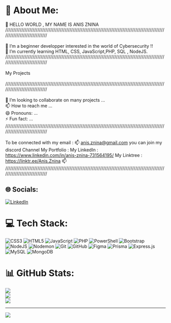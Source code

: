 
<!---
Flexorhus/Flexorhus is a ✨ special ✨ repository because its `README.md` (this file) appears on your GitHub profile.
You can click the Preview link to take a look at your changes.
--->
# 💫 About Me:
👋 HELLO WORLD , MY NAME IS ANIS ZNINA<br>/////////////////////////////////////////////////////////////////////////////////////////////////////////////////////////////<br><br>👀 I’m a beginner developper interested in the world of Cybersecurity !!<br>🌱 I’m currently learning HTML, CSS, JavaScript,PHP, SQL , NodeJS.<br>/////////////////////////////////////////////////////////////////////////////////////////////////////////////////////////////<br><br>My Projects<br><br>/////////////////////////////////////////////////////////////////////////////////////////////////////////////////////////////<br><br>💞️ I’m looking to collaborate on many projects ...<br>📫 How to reach me ...<br>😄 Pronouns: ...<br>⚡ Fun fact: ...<br>/////////////////////////////////////////////////////////////////////////////////////////////////////////////////////////////<br><br>To be connected with my email : 📫 anis.znina@gmail.com you can join my discord Channel My Portfolio : My LinkedIn : https://www.linkedin.com/in/anis-znina-731564195/ My Linktree : https://linktr.ee/Anis.Znina 📫 /////////////////////////////////////////////////////////////////////////////////////////////////////////////////////////////


## 🌐 Socials:
[![LinkedIn](https://img.shields.io/badge/LinkedIn-%230077B5.svg?logo=linkedin&logoColor=white)](https://linkedin.com/in/https://www.linkedin.com/in/anis-znina-731564195/) 

# 💻 Tech Stack:
![CSS3](https://img.shields.io/badge/css3-%231572B6.svg?style=for-the-badge&logo=css3&logoColor=white) ![HTML5](https://img.shields.io/badge/html5-%23E34F26.svg?style=for-the-badge&logo=html5&logoColor=white) ![JavaScript](https://img.shields.io/badge/javascript-%23323330.svg?style=for-the-badge&logo=javascript&logoColor=%23F7DF1E) ![PHP](https://img.shields.io/badge/php-%23777BB4.svg?style=for-the-badge&logo=php&logoColor=white) ![PowerShell](https://img.shields.io/badge/PowerShell-%235391FE.svg?style=for-the-badge&logo=powershell&logoColor=white) ![Bootstrap](https://img.shields.io/badge/bootstrap-%238511FA.svg?style=for-the-badge&logo=bootstrap&logoColor=white) ![NodeJS](https://img.shields.io/badge/node.js-6DA55F?style=for-the-badge&logo=node.js&logoColor=white) ![Nodemon](https://img.shields.io/badge/NODEMON-%23323330.svg?style=for-the-badge&logo=nodemon&logoColor=%BBDEAD) ![Git](https://img.shields.io/badge/git-%23F05033.svg?style=for-the-badge&logo=git&logoColor=white) ![GitHub](https://img.shields.io/badge/github-%23121011.svg?style=for-the-badge&logo=github&logoColor=white) ![Figma](https://img.shields.io/badge/figma-%23F24E1E.svg?style=for-the-badge&logo=figma&logoColor=white) ![Prisma](https://img.shields.io/badge/Prisma-3982CE?style=for-the-badge&logo=Prisma&logoColor=white) ![Express.js](https://img.shields.io/badge/express.js-%23404d59.svg?style=for-the-badge&logo=express&logoColor=%2361DAFB) ![MySQL](https://img.shields.io/badge/mysql-4479A1.svg?style=for-the-badge&logo=mysql&logoColor=white) ![MongoDB](https://img.shields.io/badge/MongoDB-%234ea94b.svg?style=for-the-badge&logo=mongodb&logoColor=white)
# 📊 GitHub Stats:
![](https://github-readme-stats.vercel.app/api?username=Flexorhus&theme=dark&hide_border=false&include_all_commits=false&count_private=false)<br/>
![](https://github-readme-streak-stats.herokuapp.com/?user=Flexorhus&theme=dark&hide_border=false)<br/>
![](https://github-readme-stats.vercel.app/api/top-langs/?username=Flexorhus&theme=dark&hide_border=false&include_all_commits=false&count_private=false&layout=compact)

---
[![](https://visitcount.itsvg.in/api?id=Flexorhus&icon=0&color=0)](https://visitcount.itsvg.in)

<!-- Proudly created with GPRM ( https://gprm.itsvg.in ) -->
